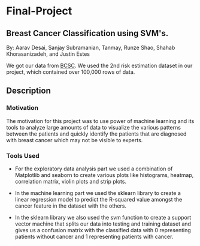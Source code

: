 <!-- #region -->
# Final-Project

## Breast Cancer Classification using SVM's.
By: Aarav Desai, Sanjay Subramanian, Tanmay, Runze Shao, Shahab Khorasanizadeh, and Justin Estes

We got our data from [BCSC](https://www.bcsc-research.org/data/rfdataset/dataset). We used the 2nd risk estimation dataset in our project, which contained over 100,000 rows of data.



## Description

### Motivation

The motivation for this project was to use power of machine learning and its tools to analyze large amounts of data to visualize the various patterns between the patients and quickly identify the patients that are diagnosed with breast cancer which may not be visible to experts.

### Tools Used

- For the exploratory data analysis part we used a combination of Matplotlib and seaborn to create various plots like histograms, heatmap, correlation matrix, violin plots and strip plots. 

- In the machine learning part we used the sklearn library to create a linear regression model to predict the R-squared value amongst the cancer feature in the dataset with the others.

- In the sklearn library we also used the svm function to create a support vector machine that splits our data into testing and training dataset and gives us a confusion matrix with the classified data with 0 representing patients without cancer and 1 representing patients with cancer.




<!-- #endregion -->

```python

```
